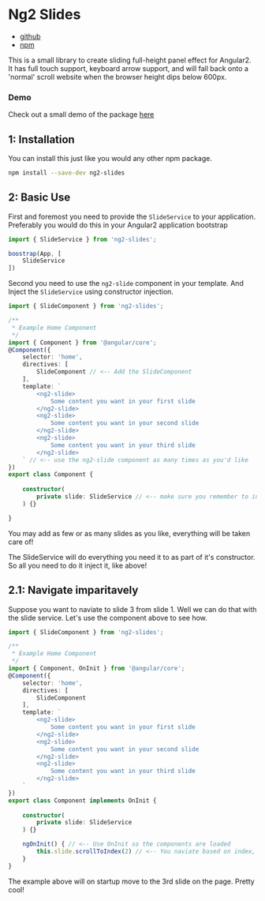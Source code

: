 # Ng2 Slides

- [github](https://github.com/spittal/ng2-slides)
- [npm](https://www.npmjs.com/package/ng2-slides)

This is a small library to create sliding full-height panel effect for Angular2. It has full touch support, keyboard arrow support, and will fall back onto a 'normal' scroll website when the browser height dips below 600px.

### Demo
Check out a small demo of the package [here](https://spittal.github.io/ng2-slides/public/index.html)

## 1: Installation

You can install this just like you would any other npm package.
```bash
npm install --save-dev ng2-slides
```

## 2: Basic Use

First and foremost you need to provide the `SlideService` to your application. Preferably you would do this in your Angular2 application bootstrap
```typescript
import { SlideService } from 'ng2-slides';

boostrap(App, [
	SlideService
])
```

Second you need to use the `ng2-slide` component in your template. And Inject the `SlideService` using constructor injection.
```typescript
import { SlideComponent } from 'ng2-slides';

/**
 * Example Home Component
 */
import { Component } from '@angular/core';
@Component({
	selector: 'home',
	directives: [
		SlideComponent // <-- Add the SlideComponent
	],
	template: `
		<ng2-slide>
			Some content you want in your first slide
		</ng2-slide>
		<ng2-slide>
			Some content you want in your second slide
		</ng2-slide>
		<ng2-slide>
			Some content you want in your third slide
		</ng2-slide>
	` // <-- use the ng2-slide component as many times as you'd like
})
export class Component {
	
	constructor(
		private slide: SlideService // <-- make sure you remember to inject the slide service.
	) {}

}
```
You may add as few or as many slides as you like, everything will be taken care of!

The SlideService will do everything you need it to as part of it's constructor. So all you need to do it inject it, like above!

## 2.1: Navigate imparitavely

Suppose you want to naviate to slide 3 from slide 1. Well we can do that with the slide service. Let's use the component above to see how.

```typescript
import { SlideComponent } from 'ng2-slides';

/**
 * Example Home Component
 */
import { Component, OnInit } from '@angular/core';
@Component({
	selector: 'home',
	directives: [
		SlideComponent
	],
	template: `
		<ng2-slide>
			Some content you want in your first slide
		</ng2-slide>
		<ng2-slide>
			Some content you want in your second slide
		</ng2-slide>
		<ng2-slide>
			Some content you want in your third slide
		</ng2-slide>
	`
})
export class Component implements OnInit {
	
	constructor(
		private slide: SlideService
	) {}

	ngOnInit() { // <-- Use OnInit so the components are loaded
		this.slide.scrollToIndex(2) // <-- You naviate based on index, so it starts at 0.
	}
}
```

The example above will on startup move to the 3rd slide on the page. Pretty cool!